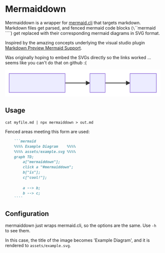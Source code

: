 # Mermaiddown
Mermaiddown is a wrapper for [mermaid.cli] that targets markdown. Markdown files get parsed, and fenced mermaid code blocks
(`\`\`\`mermaid \`\`\``) get replaced with their corresponding mermaid diagrams in SVG format.

Inspired by the amazing concepts underlying the visual studio plugin [Markdown Preview Mermaid Support].

Was originally hoping to embed the SVGs directly so the links worked ... seems like you can't do that on github :(

[Example Diagram]: assets/example.svg
![Example Diagram]

## Usage
`cat myfile.md | npx mermaiddown > out.md`

Fenced areas meeting this form are used:
```markdown
    ```mermaid
    %%%% Example Diagram    %%%%
    %%%% assets/example.svg %%%%
    graph TD;
        a["mermaiddown"];
        click a "#mermaiddown";
        b["is"];
        c["cool!"];

        a --> b;
        b --> c;
    ````
```

## Configuration
mermaiddown just wraps mermaid.cli, so the options are the same. Use `-h` to see them.

In this case, the title of the image becomes 'Example Diagram',
and it is rendered to `assets/example.svg`.

[mermaid.cli]: https://npm.com/package/mermaid.cli
[Markdown Preview Mermaid Support]: https://marketplace.visualstudio.com/items?itemName=bierner.markdown-mermaid